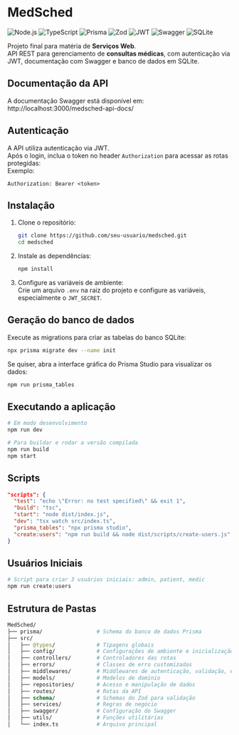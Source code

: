 # MedSched

![Node.js](https://img.shields.io/badge/Node.js-339933?style=for-the-badge&logo=node.js&logoColor=white)  ![TypeScript](https://img.shields.io/badge/TypeScript-3178C6?style=for-the-badge&logo=typescript&logoColor=white)  ![Prisma](https://img.shields.io/badge/Prisma-2D3748?style=for-the-badge&logo=prisma&logoColor=white)  ![Zod](https://img.shields.io/badge/Zod-000000?style=for-the-badge&logo=&logoColor=white)  ![JWT](https://img.shields.io/badge/JWT-F50000?style=for-the-badge&logo=json-web-tokens&logoColor=white)  ![Swagger](https://img.shields.io/badge/Swagger-85EA2D?style=for-the-badge&logo=swagger&logoColor=black)  ![SQLite](https://img.shields.io/badge/SQLite-07405E?style=for-the-badge&logo=sqlite&logoColor=white)  

Projeto final para matéria de **Serviços Web**.<br>
API REST para gerenciamento de **consultas médicas**, com autenticação via JWT, documentação com Swagger e banco de dados em SQLite.

## Documentação da API

A documentação Swagger está disponível em:
http://localhost:3000/medsched-api-docs/


## Autenticação

A API utiliza autenticação via JWT.  
Após o login, inclua o token no header `Authorization` para acessar as rotas protegidas:  
Exemplo:  
```
Authorization: Bearer <token>
```

## Instalação

1. Clone o repositório:
   ```bash
   git clone https://github.com/seu-usuario/medsched.git
   cd medsched
   ```

2. Instale as dependências:
   ```bash
   npm install
   ```

3. Configure as variáveis de ambiente:  
   Crie um arquivo `.env` na raiz do projeto e configure as variáveis, especialmente o `JWT_SECRET`.

## Geração do banco de dados

Execute as migrations para criar as tabelas do banco SQLite:
   ```bash
   npx prisma migrate dev --name init
   ```

  Se quiser, abra a interface gráfica do Prisma Studio para visualizar os dados:
   ```bash
   npm run prisma_tables
   ```


## Executando a aplicação

```bash
# Em modo desenvolvimento
npm run dev

# Para buildar e rodar a versão compilada
npm run build
npm start
```

## Scripts
```json
"scripts": {
  "test": "echo \"Error: no test specified\" && exit 1",
  "build": "tsc",
  "start": "node dist/index.js",
  "dev": "tsx watch src/index.ts",
  "prisma_tables": "npx prisma studio",
  "create:users": "npm run build && node dist/scripts/create-users.js"
}
```

## Usuários Iniciais

```bash
# Script para criar 3 usuários iniciais: admin, patient, medic
npm run create:users
```

## Estrutura de Pastas
```graphql
MedSched/
├── prisma/                 # Schema do banco de dados Prisma
├── src/
│   ├── @types/             # Tipagens globais
│   ├── config/             # Configurações de ambiente e inicialização
│   ├── controllers/        # Controladores das rotas
│   ├── errors/             # Classes de erro customizadas
│   ├── middlewares/        # Middlewares de autenticação, validação, etc.
│   ├── models/             # Modelos de domínio
│   ├── repositories/       # Acesso e manipulação de dados
│   ├── routes/             # Rotas da API
│   ├── schema/             # Schemas do Zod para validação
│   ├── services/           # Regras de negócio
│   ├── swagger/            # Configuração do Swagger
│   ├── utils/              # Funções utilitárias
│   └── index.ts            # Arquivo principal
```

